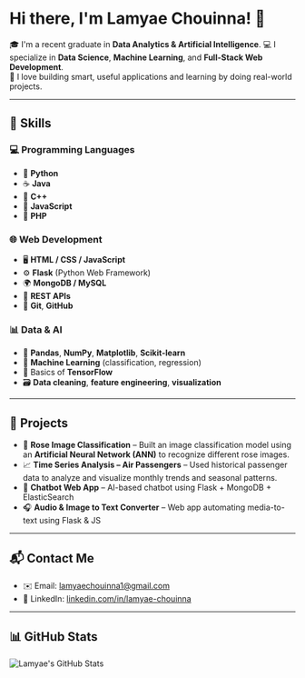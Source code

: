# Hi there, I'm Lamyae Chouinna! 👋

🎓 I'm a recent graduate in **Data Analytics & Artificial Intelligence**. 
💻 I specialize in **Data Science**, **Machine Learning**, and **Full-Stack Web Development**.  
🚀 I love building smart, useful applications and learning by doing real-world projects.  

---

## 🔧 Skills

### 💻 Programming Languages
- 🐍 **Python**
- ☕ **Java**
- 🔣 **C++**
- 📜 **JavaScript**
- 🧩 **PHP**

### 🌐 Web Development
- 🖥️ **HTML / CSS / JavaScript**
- ⚙️ **Flask** (Python Web Framework)
- 🌍 **MongoDB / MySQL**
- 🎯 **REST APIs**
- 🧪 **Git**, **GitHub**

### 📊 Data & AI
- 🧠 **Pandas**, **NumPy**, **Matplotlib**, **Scikit-learn**
- 🤖 **Machine Learning** (classification, regression)
- 🧠 Basics of **TensorFlow**
- 🗃️ **Data cleaning**, **feature engineering**, **visualization**

---

## 📂 Projects
- 🌹 **Rose Image Classification** – Built an image classification model using an **Artificial Neural Network (ANN)** to recognize different rose images.  
- 📈 **Time Series Analysis – Air Passengers** – Used historical passenger data to analyze and visualize monthly trends and seasonal patterns.
- 🤖 **Chatbot Web App** – AI-based chatbot using Flask + MongoDB + ElasticSearch  
- 🎧 **Audio & Image to Text Converter** – Web app automating media-to-text using Flask & JS  

---

## 📬 Contact Me

- ✉️ Email: [lamyaechouinna1@gmail.com](mailto:lamyaechouinna1@gmail.com)  
- 💼 LinkedIn: [linkedin.com/in/lamyae-chouinna](www.linkedin.com/in/lamyae-chouinna)  

---

## 📊 GitHub Stats

![Lamyae's GitHub Stats](https://github-readme-stats.vercel.app/api?username=lamyae19&show_icons=true&count_private=true&hide=contribs)
